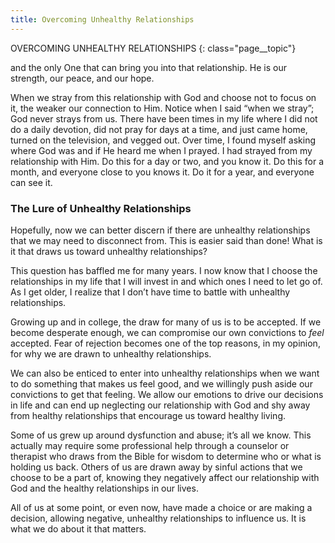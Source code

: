 ```yaml
---
title: Overcoming Unhealthy Relationships
---
```


OVERCOMING UNHEALTHY RELATIONSHIPS
{: class="page__topic"}

and the only One that can bring you into that relationship. He is our strength,
our peace, and our hope.

When we stray from this relationship with God and choose not to focus on
it, the weaker our connection to Him. Notice when I said “when we stray”; God
never strays from us. There have been times in my life where I did not do a daily
devotion, did not pray for days at a time, and just came home, turned on the
television, and vegged out. Over time, I found myself asking where God was and
if He heard me when I prayed. I had strayed from my relationship with Him. Do
this for a day or two, and you know it. Do this for a month, and everyone close
to you knows it. Do it for a year, and everyone can see it.

### The Lure of Unhealthy Relationships

Hopefully, now we can better discern if there are unhealthy relationships
that we may need to disconnect from. This is easier said than done! What is it
that draws us toward unhealthy relationships?

This question has baffled me for many years. I now know that I choose
the relationships in my life that I will invest in and which ones I need to let
go of. As I get older, I realize that I don’t have time to battle with unhealthy
relationships.

Growing up and in college, the draw for many of us is to be accepted. If
we become desperate enough, we can compromise our own convictions to _feel_
accepted. Fear of rejection becomes one of the top reasons, in my opinion, for
why we are drawn to unhealthy relationships.

We can also be enticed to enter into unhealthy relationships when we
want to do something that makes us feel good, and we willingly push aside our
convictions to get that feeling. We allow our emotions to drive our decisions in
life and can end up neglecting our relationship with God and shy away from
healthy relationships that encourage us toward healthy living.

Some of us grew up around dysfunction and abuse; it’s all we know. This
actually may require some professional help through a counselor or therapist
who draws from the Bible for wisdom to determine who or what is holding
us back. Others of us are drawn away by sinful actions that we choose to be
a part of, knowing they negatively affect our relationship with God and the
healthy relationships in our lives.

All of us at some point, or even now, have made a choice or are making a
decision, allowing negative, unhealthy relationships to influence us. It is what
we do about it that matters.